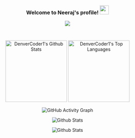 <h3 align="center">
  Welcome to Neeraj's profile!
  <img src="https://media.giphy.com/media/hvRJCLFzcasrR4ia7z/giphy.gif" width="28">
</h3>

<!-- Typing SVG by DenverCoder1 - https://github.com/DenverCoder1/readme-typing-svg -->
<p align="center">
  <a href="https://github.com/DenverCoder1/readme-typing-svg"><img src="https://readme-typing-svg.herokuapp.com/?lines=Trying++to+do+better&font=Fira%20Code&center=true&width=440&height=45&color=f75c7e&vCenter=true&size=22"></a>
</p>


<!-- https://github.com/anuraghazra/github-readme-stats -->
  <br/>
  <p align = "center">
    <a href="https://github.com/anuraghazra/github-readme-stats"><img alt="DenverCoder1's Github Stats" src="https://denvercoder1-github-readme-stats.vercel.app/api/?username=Neeraj-x0&show_icons=true&count_private=true&theme=react&hide_border=true&bg_color=1F222E&title_color=F85D7F&icon_color=F8D866" height="192px"/></a>
  <a href="https://github.com/anuraghazra/github-readme-stats"><img alt="DenverCoder1's Top Languages" src="https://github-readme-stats.vercel.app/api/top-langs/?username=Neeraj-x0&langs_count=8&layout=compact&theme=react&hide_border=true&bg_color=1F222E&title_color=F85D7F&icon_color=F8D866&hide=Jupyter%20Notebook" height="192px"/></a>
  <br/>

</p>
<p align="center">
  <img src="https://github-readme-activity-graph.vercel.app/graph?username=Neeraj-x0&&bg_color=1F222E&color=F8D866&line=F85D7F&point=FFFFFF&hide_border=true" alt="GitHub Activity Graph">
  
</p>


<p align="center">
        <img src="https://metrics.lecoq.io/Neeraj-x0?template=classic&followup=1&isocalendar=1&languages=1&isocalendar.duration=half-year&config.timezone=Asia%2FKolkata" alt="Github Stats" />
</p>


 <p align="center">
        <img src="https://raw.githubusercontent.com/bornmay/bornmay/Update/svg/Bottom.svg" alt="Github Stats" />
</p>
